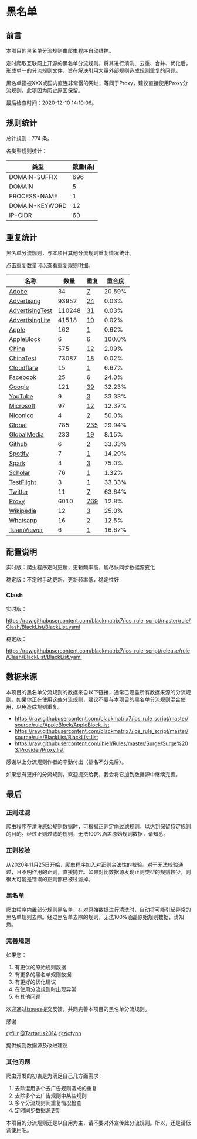 # 黑名单

## 前言

本项目的黑名单分流规则由爬虫程序自动维护。

定时爬取互联网上开源的黑名单分流规则，将其进行清洗、去重、合并、优化后，形成单一的分流规则文件，旨在解决引用大量外部规则造成规则重复的问题。

黑名单指被XXX或国内直连非常慢的网址，等同于Proxy，建议直接使用Proxy分流规则，此项因为历史原因保留。



最后检查时间：2020-12-10 14:10:06。

## 规则统计

总计规则：774 条。

各类型规则统计：

| 类型 | 数量(条) |
| ---- | ---- |
| DOMAIN-SUFFIX | 696 |
| DOMAIN | 5 |
| PROCESS-NAME | 1 |
| DOMAIN-KEYWORD | 12 |
| IP-CIDR | 60 |
## 重复统计

黑名单分流规则，与本项目其他分流规则重复情况统计。

点击重复数量可以查看重复规则明细。

| 名称 | 数量 | 重复 | 重合度 |
| ---- | ---- | ---- | ------ |
|  [Adobe](https://github.com/blackmatrix7/ios_rule_script/tree/master/rule/Clash/Adobe)    | 34   | [7](https://github.com/blackmatrix7/ios_rule_script/tree/master/rule/Clash/BlackList/Repeat.list)   |   20.59% |
|  [Advertising](https://github.com/blackmatrix7/ios_rule_script/tree/master/rule/Clash/Advertising)    | 93952   | [24](https://github.com/blackmatrix7/ios_rule_script/tree/master/rule/Clash/BlackList/Repeat.list)   |   0.03% |
|  [AdvertisingTest](https://github.com/blackmatrix7/ios_rule_script/tree/master/rule/Clash/AdvertisingTest)    | 110248   | [31](https://github.com/blackmatrix7/ios_rule_script/tree/master/rule/Clash/BlackList/Repeat.list)   |   0.03% |
|  [AdvertisingLite](https://github.com/blackmatrix7/ios_rule_script/tree/master/rule/Clash/AdvertisingLite)    | 41518   | [10](https://github.com/blackmatrix7/ios_rule_script/tree/master/rule/Clash/BlackList/Repeat.list)   |   0.02% |
|  [Apple](https://github.com/blackmatrix7/ios_rule_script/tree/master/rule/Clash/Apple)    | 162   | [1](https://github.com/blackmatrix7/ios_rule_script/tree/master/rule/Clash/BlackList/Repeat.list)   |   0.62% |
|  [AppleBlock](https://github.com/blackmatrix7/ios_rule_script/tree/master/rule/Clash/AppleBlock)    | 6   | [6](https://github.com/blackmatrix7/ios_rule_script/tree/master/rule/Clash/BlackList/Repeat.list)   |   100.0% |
|  [China](https://github.com/blackmatrix7/ios_rule_script/tree/master/rule/Clash/China)    | 575   | [12](https://github.com/blackmatrix7/ios_rule_script/tree/master/rule/Clash/BlackList/Repeat.list)   |   2.09% |
|  [ChinaTest](https://github.com/blackmatrix7/ios_rule_script/tree/master/rule/Clash/ChinaTest)    | 73087   | [18](https://github.com/blackmatrix7/ios_rule_script/tree/master/rule/Clash/BlackList/Repeat.list)   |   0.02% |
|  [Cloudflare](https://github.com/blackmatrix7/ios_rule_script/tree/master/rule/Clash/Cloudflare)    | 15   | [1](https://github.com/blackmatrix7/ios_rule_script/tree/master/rule/Clash/BlackList/Repeat.list)   |   6.67% |
|  [Facebook](https://github.com/blackmatrix7/ios_rule_script/tree/master/rule/Clash/Facebook)    | 25   | [6](https://github.com/blackmatrix7/ios_rule_script/tree/master/rule/Clash/BlackList/Repeat.list)   |   24.0% |
|  [Google](https://github.com/blackmatrix7/ios_rule_script/tree/master/rule/Clash/Google)    | 121   | [39](https://github.com/blackmatrix7/ios_rule_script/tree/master/rule/Clash/BlackList/Repeat.list)   |   32.23% |
|  [YouTube](https://github.com/blackmatrix7/ios_rule_script/tree/master/rule/Clash/YouTube)    | 9   | [3](https://github.com/blackmatrix7/ios_rule_script/tree/master/rule/Clash/BlackList/Repeat.list)   |   33.33% |
|  [Microsoft](https://github.com/blackmatrix7/ios_rule_script/tree/master/rule/Clash/Microsoft)    | 97   | [12](https://github.com/blackmatrix7/ios_rule_script/tree/master/rule/Clash/BlackList/Repeat.list)   |   12.37% |
|  [Niconico](https://github.com/blackmatrix7/ios_rule_script/tree/master/rule/Clash/Niconico)    | 4   | [2](https://github.com/blackmatrix7/ios_rule_script/tree/master/rule/Clash/BlackList/Repeat.list)   |   50.0% |
|  [Global](https://github.com/blackmatrix7/ios_rule_script/tree/master/rule/Clash/Global)    | 785   | [235](https://github.com/blackmatrix7/ios_rule_script/tree/master/rule/Clash/BlackList/Repeat.list)   |   29.94% |
|  [GlobalMedia](https://github.com/blackmatrix7/ios_rule_script/tree/master/rule/Clash/GlobalMedia)    | 233   | [19](https://github.com/blackmatrix7/ios_rule_script/tree/master/rule/Clash/BlackList/Repeat.list)   |   8.15% |
|  [Github](https://github.com/blackmatrix7/ios_rule_script/tree/master/rule/Clash/Github)    | 6   | [2](https://github.com/blackmatrix7/ios_rule_script/tree/master/rule/Clash/BlackList/Repeat.list)   |   33.33% |
|  [Spotify](https://github.com/blackmatrix7/ios_rule_script/tree/master/rule/Clash/Spotify)    | 7   | [1](https://github.com/blackmatrix7/ios_rule_script/tree/master/rule/Clash/BlackList/Repeat.list)   |   14.29% |
|  [Spark](https://github.com/blackmatrix7/ios_rule_script/tree/master/rule/Clash/Spark)    | 4   | [3](https://github.com/blackmatrix7/ios_rule_script/tree/master/rule/Clash/BlackList/Repeat.list)   |   75.0% |
|  [Scholar](https://github.com/blackmatrix7/ios_rule_script/tree/master/rule/Clash/Scholar)    | 76   | [1](https://github.com/blackmatrix7/ios_rule_script/tree/master/rule/Clash/BlackList/Repeat.list)   |   1.32% |
|  [TestFlight](https://github.com/blackmatrix7/ios_rule_script/tree/master/rule/Clash/TestFlight)    | 3   | [1](https://github.com/blackmatrix7/ios_rule_script/tree/master/rule/Clash/BlackList/Repeat.list)   |   33.33% |
|  [Twitter](https://github.com/blackmatrix7/ios_rule_script/tree/master/rule/Clash/Twitter)    | 11   | [7](https://github.com/blackmatrix7/ios_rule_script/tree/master/rule/Clash/BlackList/Repeat.list)   |   63.64% |
|  [Proxy](https://github.com/blackmatrix7/ios_rule_script/tree/master/rule/Clash/Proxy)    | 6010   | [769](https://github.com/blackmatrix7/ios_rule_script/tree/master/rule/Clash/BlackList/Repeat.list)   |   12.8% |
|  [Wikipedia](https://github.com/blackmatrix7/ios_rule_script/tree/master/rule/Clash/Wikipedia)    | 12   | [3](https://github.com/blackmatrix7/ios_rule_script/tree/master/rule/Clash/BlackList/Repeat.list)   |   25.0% |
|  [Whatsapp](https://github.com/blackmatrix7/ios_rule_script/tree/master/rule/Clash/Whatsapp)    | 16   | [2](https://github.com/blackmatrix7/ios_rule_script/tree/master/rule/Clash/BlackList/Repeat.list)   |   12.5% |
|  [TeamViewer](https://github.com/blackmatrix7/ios_rule_script/tree/master/rule/Clash/TeamViewer)    | 6   | [1](https://github.com/blackmatrix7/ios_rule_script/tree/master/rule/Clash/BlackList/Repeat.list)   |   16.67% |
## 配置说明

实时版：爬虫程序定时更新，更新频率高，能尽快同步数据源变化

稳定版：不定时手动更新，更新频率低，稳定性好

### Clash 
实时版：

https://raw.githubusercontent.com/blackmatrix7/ios_rule_script/master/rule/Clash/BlackList/BlackList.yaml

稳定版：

https://raw.githubusercontent.com/blackmatrix7/ios_rule_script/release/rule/Clash/BlackList/BlackList.yaml

## 数据来源

本项目的黑名单分流规则的数据来自以下链接，通常已涵盖所有数据来源的分流规则。如果你正在使用这些分流规则，建议不要与本项目的黑名单分流规则混合使用，以免造成规则重复。

- https://raw.githubusercontent.com/blackmatrix7/ios_rule_script/master/source/rule/AppleBlock/AppleBlock.list
- https://raw.githubusercontent.com/blackmatrix7/ios_rule_script/master/source/rule/BlackList/BlackList.list
- https://raw.githubusercontent.com/lhie1/Rules/master/Surge/Surge%203/Provider/Proxy.list


感谢以上分流规则作者的辛勤付出（排名不分先后）。

如果您有更好的分流规则，欢迎提交给我，我会将它加到数据源中继续完善。

## 最后

### 正则过滤

爬虫程序在清洗原始规则数据时，可根据正则定向过滤规则，以达到保留特定规则的目的。经过正则过滤的规则，无法100%涵盖原始规则数据，请知悉。

### 正则校验

从2020年11月25日开始，爬虫程序加入对正则合法性的校验。对于无法校验通过，且不明作用的正则，直接抛弃。如果对比数据源发现正则类型的规则较少，则很大可能是错误的正则都已被过滤掉。

### 黑名单

爬虫程序内置部分规则黑名单，在对原始数据进行清洗时，自动将可能引起异常的黑名单规则去除。经过黑名单去除的规则，无法100%涵盖原始规则数据，请知悉。

### 完善规则

如果您：

1. 有更优的原始规则数据
2. 有更多的黑名单规则数据
3. 有更好的优化建议
4. 在使用分流规则时出现异常
5. 有其他问题

欢迎通过[issues](https://github.com/blackmatrix7/ios_rule_script/issues/new)提交反馈，共同完善本项目的黑名单分流规则。

感谢

[@fiiir](https://github.com/fiiir) [@Tartarus2014](https://github.com/Tartarus2014) [@zjcfynn](https://github.com/zjcfynn) 

提供规则数据源及改进建议

### 其他问题

爬虫开发的初衷是为满足自己几方面需求：

1. 去除混用多个去广告规则造成的重复
2. 去除多个去广告规则中某些规则
3. 多个分流规则间重复情况检查
4. 定时同步数据源更新

本项目的分流规则还是以自用为主，请不要对外宣传此分流规则。所以，还是请低调使用吧。